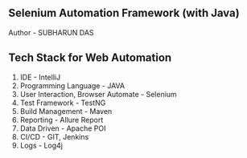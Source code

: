 ## Selenium Automation Framework (with Java)
Author - SUBHARUN DAS
## Tech Stack for Web Automation

1. IDE - IntelliJ
2. Programming Language - JAVA
3. User Interaction, Browser Automate - Selenium
4. Test Framework - TestNG
5. Build Management - Maven
6. Reporting - Allure Report
7. Data Driven - Apache POI
8. CI/CD - GIT, Jenkins
9. Logs - Log4j